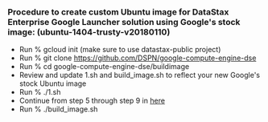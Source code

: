 ### Procedure to create custom Ubuntu image for DataStax Enterprise Google Launcher solution using Google's stock image: (ubuntu-1404-trusty-v20180110)

* Run % gcloud init (make sure to use datastax-public project)
* Run % git clone https://github.com/DSPN/google-compute-engine-dse
* Run % cd google-compute-engine-dse/buildimage
* Review and update 1.sh and build_image.sh to reflect your new Google's stock Ubuntu image
* Run % ./1.sh
* Continue from step 5 through step 9 in [here](https://cloud.google.com/launcher/docs/partners/technical-components)
* Run % ./build_image.sh

